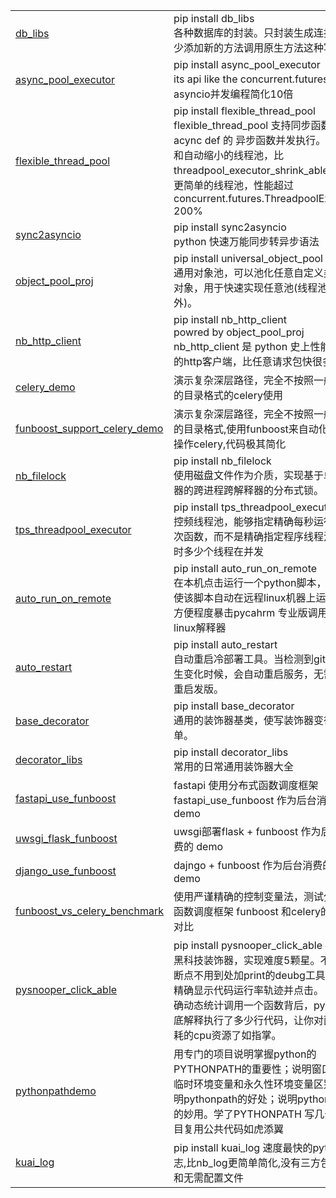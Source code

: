 <html lang="ch">
    <table style="margin-left: auto; margin-right: auto;">
        <tr>
            <td>
                <a href="https://github.com/ydf0509/db_libs">db_libs</a>
            </td>
            <td>
                 pip install db_libs <br>
                各种数据库的封装。只封装生成连接，很少添加新的方法调用原生方法这种写法。
            </td>
        </tr>
        <tr>
            <td>
                <a href="https://github.com/ydf0509/async_pool_executor">async_pool_executor</a>
            </td>
            <td>
                pip install async_pool_executor <br>
                its api like the concurrent.futures.使asyncio并发编程简化10倍
            </td>
        </tr>
         <tr>
            <td>
                <a href="https://github.com/ydf0509/flexible_thread_pool">flexible_thread_pool</a>
            </td>
            <td>
                pip install flexible_thread_pool <br>
                flexible_thread_pool 支持同步函数和 acync def 的 异步函数并发执行。
                可扩大和自动缩小的线程池，比 threadpool_executor_shrink_able 实现更简单的线程池，性能超过 concurrent.futures.ThreadpoolExecutor 200%
            </td>
        </tr>
        <tr>
            <td>
                <a href="https://github.com/ydf0509/sync2asyncio">sync2asyncio</a>
            </td>
            <td>
                pip install sync2asyncio <br>
                python 快速万能同步转异步语法
            </td>
        </tr>
        <tr>
            <td>
                <a href="https://github.com/ydf0509/object_pool_proj">object_pool_proj</a>
            </td>
            <td>
            pip install universal_object_pool <br>
            通用对象池，可以池化任意自定义类型的对象，用于快速实现任意池(线程池除外)。
                        </td>
       </tr>
          <tr>
            <td>
                <a href="https://github.com/ydf0509/nb_http_client">nb_http_client</a>
            </td>
            <td>
                pip install nb_http_client    <br>
                powred by object_pool_proj    <br>
                nb_http_client 是 python 史上性能最强的http客户端，比任意请求包快很多倍
            </td>
        </tr>
        <tr>
            <td>
                <a href="https://github.com/ydf0509/celery_demo">celery_demo</a>
            </td>
            <td>
                演示复杂深层路径，完全不按照一般套路的目录格式的celery使用
            </td>
        </tr>
        <tr>
            <td>
                <a href="https://github.com/ydf0509/funboost_support_celery_demo">funboost_support_celery_demo</a>
            </td>
            <td>
                演示复杂深层路径，完全不按照一般套路的目录格式,使用funboost来自动化配置和操作celery,代码极其简化
            </td>
        </tr>
        <tr>
            <td>
                <a href="https://github.com/ydf0509/nb_filelock">nb_filelock</a>
            </td>
            <td>
                pip install nb_filelock <br>
                使用磁盘文件作为介质，实现基于单台机器的跨进程跨解释器的分布式锁。
            </td>
        </tr>
        <tr>
            <td>
                <a href="https://github.com/ydf0509/tps_threadpool_executor">tps_threadpool_executor</a>
            </td>
            <td>
                pip install tps_threadpool_executor <br>
                控频线程池，能够指定精确每秒运行多少次函数，而不是精确指定程序线程池中同时多少个线程在并发
            </td>
        </tr>
        <tr>
            <td>
                <a href="https://github.com/ydf0509/auto_run_on_remote">auto_run_on_remote</a>
            </td>
            <td>
                pip install auto_run_on_remote <br>
                在本机点击运行一个python脚本，但自动使该脚本自动在远程linux机器上运行。<br>
                方便程度暴击pycahrm 专业版调用远程linux解释器
            </td>
        </tr>
        <tr>
            <td>
                <a href="https://github.com/ydf0509/auto_restart">auto_restart</a>
            </td>
            <td>
                pip install auto_restart <br>
                自动重启冷部署工具。当检测到git内容发生变化时候，会自动重启服务，无需手动重启发版。
            </td>
        </tr>
        <tr>
            <td>
                <a href="https://github.com/ydf0509/base_decorator">base_decorator</a>
            </td>
            <td>
                pip install base_decorator <br>
                通用的装饰器基类，使写装饰器变得更简单。
            </td>
        </tr>
        <tr>
            <td>
                <a href="https://github.com/ydf0509/decorator_libs">decorator_libs</a>
            </td>
            <td>
                pip install decorator_libs <br>
                常用的日常通用装饰器大全
            </td>
        </tr>
        <tr>
            <td>
                <a href="https://github.com/ydf0509/fastapi_use_funboost">fastapi_use_funboost</a>
            </td>
            <td>
                fastapi 使用分布式函数调度框架 fastapi_use_funboost 作为后台消费的 demo
            </td>
        </tr>
        <tr>
            <td>
                <a href="https://github.com/ydf0509/uwsgi_flask_funboost">uwsgi_flask_funboost</a>
            </td>
            <td>
                  uwsgi部署flask + funboost 作为后台消费的 demo
            </td>
        </tr>
<tr>
            <td>
                <a href="https://github.com/ydf0509/django_use_funboost">django_use_funboost</a>
            </td>
            <td>
                  dajngo + funboost 作为后台消费的 demo
            </td>
        </tr>
         <tr>
            <td>
                <a href="https://github.com/ydf0509/distrubuted_framework_vs_celery_benchmark">funboost_vs_celery_benchmark</a>
            </td>
            <td>
                使用严谨精确的控制变量法，测试分布式函数调度框架 funboost 和celery的性能对比
            </td>
        </tr>
  <tr>
            <td>
                <a href="https://github.com/ydf0509/pysnooper_click_able">pysnooper_click_able</a>
            </td>
            <td>
                pip install pysnooper_click_able   神级别黑科技装饰器，实现难度5颗星。不用打断点不用到处加print的deubg工具，可以精确显示代码运行率轨迹并点击。
                可以精确动态统计调用一个函数背后，python到底解释执行了多少行代码，让你对函数消耗的cpu资源了如指掌。
            </td>
        </tr>
 <tr>
            <td>
                <a href="https://github.com/ydf0509/pythonpathdemo">pythonpathdemo</a>
            </td>
            <td>
                用专门的项目说明掌握python的 PYTHONPATH的重要性；说明窗口会话临时环境变量和永久性环境变量区别；说明pythonpath的好处；说明pythonpath的妙用。学了PYTHONPATH 写几十个项目复用公共代码如虎添翼
            </td>
        </tr>
 <tr>
            <td>
                <a href="https://github.com/ydf0509/kuai_log">kuai_log</a>
            </td>
            <td>
                pip install kuai_log
                速度最快的python日志,比nb_log更简单简化,没有三方包依赖和无需配置文件
            </td>
        </tr>
    </table>
</html>










